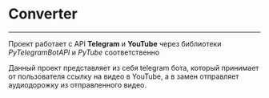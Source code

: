 # Converter
___
Проект работает с API __Telegram__ и __YouTube__ через библиотеки _PyTelegramBotAPI_ и _PyTube_ соответственно

Данный проект представляет из себя telegram бота, который принимает от пользователя ссылку на видео в YouTube, а в замен отправляет аудиодорожку из отправленного видео.
